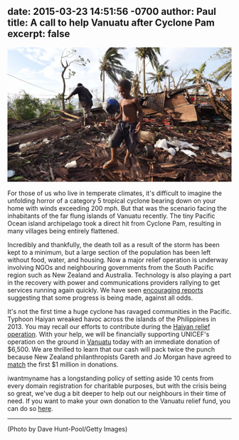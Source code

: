 date: 2015-03-23 14:51:56 -0700
author: Paul
title: A call to help Vanuatu after Cyclone Pam
excerpt: false
----

![Vanuatu](/media/2015-03-23-vanuatu-cyclone.jpg)

For those of us who live in temperate climates, it's difficult to imagine
the unfolding horror of a category 5 tropical cyclone bearing down on your
home with winds exceeding 200 mph. But that was the scenario facing the
inhabitants of the far flung islands of Vanuatu recently. The tiny Pacific
Ocean island archipelago took a direct hit from Cyclone Pam, resulting in
many villages being entirely flattened.

Incredibly and thankfully, the death toll as a result of the storm has been kept to a minimum, but a large section of the population has been left without food, water, and housing. Now a major relief operation is underway involving NGOs and neighbouring governments from the South Pacific region such as New Zealand and Australia. Technology is also playing a part in the recovery with power and communications providers rallying to get services running again quickly. We have seen [encouraging reports](http://pacificpolicy.org/2015/03/surviving-cyclone-pam/) suggesting that some progress is being made, against all odds.

It's not the first time a huge cyclone has ravaged communities in the
Pacific. Typhoon Haiyan wreaked havoc across the islands of the Philippines
in 2013. You may recall our efforts to contribute during the [Haiyan relief
operation](https://iwantmyname.com/blog/2013/11/philippines-typhoon-how-you-can-help.html). With your help, we will be financially supporting UNICEF's operation on the ground in [Vanuatu](https://www.unicef.org.nz/vanuatu) today with an immediate donation of $6,500. We are thrilled to learn that our cash will pack twice the punch because New Zealand philanthropists Gareth and Jo Morgan have agreed to [match](https://www.unicef.org.nz/UNICEF-New-Zealand-issues-fundraising-challenge-to-reach-82000-children-in-Vanuatu) the first $1 million in donations.

iwantmyname has a longstanding policy of setting aside 10 cents from every
domain registration for charitable purposes, but with the crisis being so
great, we've dug a bit deeper to help out our neighbours in their time of need. If you want to make your own donation to the Vanuatu relief fund, you can do so [here](https://www.unicef.org.nz/vanuatu).

***

(Photo by Dave Hunt-Pool/Getty Images)